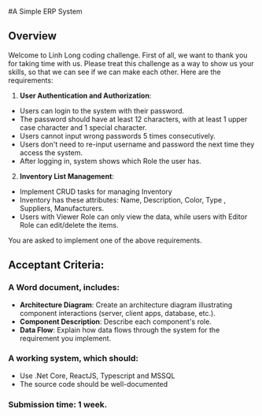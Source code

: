 #A Simple ERP System

## Overview

Welcome to Linh Long coding challenge. First of all, we want to thank you for taking time with us. Please treat this challenge as a way to show us your skills, so that we can see if we can make each other. Here are the requirements:

1. **User Authentication and Authorization**:
 - Users can login to the system with their password.
 - The password should have at least 12 characters, with at least 1 upper case character and 1 special character.
 - Users cannot input wrong passwords 5 times consecutively.
 - Users don't need to re-input username and password the next time they access the system.
 - After logging in, system shows which Role the user has.

2. **Inventory List Management**:
- Implement CRUD tasks for managing Inventory
- Inventory has these attributes: Name, Description, Color, Type , Suppliers, Manufacturers.
- Users with Viewer Role can only view the data, while users with Editor Role can edit/delete the items.

You are asked to implement one of the above requirements.

## Acceptant Criteria: 
### A Word document, includes:
- **Architecture Diagram**: Create an architecture diagram illustrating component interactions (server, client apps, database, etc.).
- **Component Description**:  Describe each component's role.
- **Data Flow**: Explain how data flows through the system for the requirement you implement.

### A working system, which should: 
- Use .Net Core, ReactJS, Typescript and MSSQL
- The source code should be well-documented

### Submission time: 1 week. 

